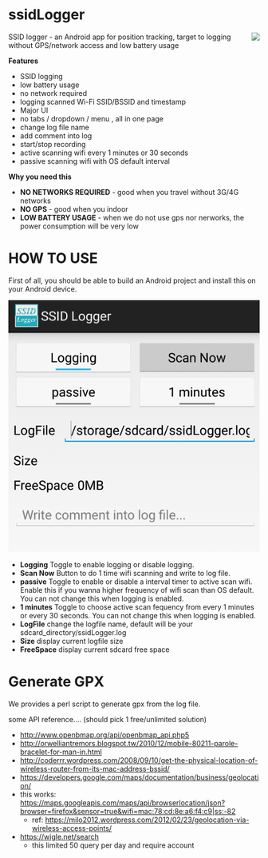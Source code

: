 ssidLogger
==========

<img src="https://rawgit.com/zordius/ssidLogger/master/logo.svg" align="right"> SSID logger - an Android app for position tracking, target to logging without GPS/network access and low battery usage

**Features**

* SSID logging
 * low battery usage
 * no network required
 * logging scanned Wi-Fi SSID/BSSID and timestamp
* Major UI
 * no tabs / dropdown / menu , all in one page
 * change log file name
 * add comment into log
 * start/stop recording
 * active scanning wifi every 1 minutes or 30 seconds
 * passive scanning wifi with OS default interval

**Why you need this**

* **NO NETWORKS REQUIRED** - good when you travel without 3G/4G networks
* **NO GPS** - good when you indoor
* **LOW BATTERY USAGE** - when we do not use gps nor nerworks, the power consumption will be very low

HOW TO USE
==========

First of all, you should be able to build an Android project and install this on your Android device.

<img src="screenshot.png" />

* **Logging** Toggle to enable logging or disable logging.
* **Scan Now** Button to do 1 time wifi scanning and write to log file.
* **passive** Toggle to enable or disable a interval timer to active scan wifi. Enable this if you wanna higher frequency of wifi scan than OS default. You can not change this when logging is enabled.
* **1 minutes** Toggle to choose active scan fequency from every 1 minutes or every 30 seconds. You can not change this when logging is enabled.
* **LogFile** change the logfile name, default will be your sdcard_directory/ssidLogger.log
* **Size** display current logfile size
* **FreeSpace** display current sdcard free space

Generate GPX
============

We provides a perl script to generate gpx from the log file.

some API reference.... (should pick 1 free/unlimited solution)
* http://www.openbmap.org/api/openbmap_api.php5
* http://orwelliantremors.blogspot.tw/2010/12/mobile-80211-parole-bracelet-for-man-in.html
* http://coderrr.wordpress.com/2008/09/10/get-the-physical-location-of-wireless-router-from-its-mac-address-bssid/
* https://developers.google.com/maps/documentation/business/geolocation/
* this works: https://maps.googleapis.com/maps/api/browserlocation/json?browser=firefox&sensor=true&wifi=mac:78:cd:8e:a6:f4:c9|ss:-82
  * ref: https://milo2012.wordpress.com/2012/02/23/geolocation-via-wireless-access-points/
* https://wigle.net/search
  * this limited 50 query per day and require account
